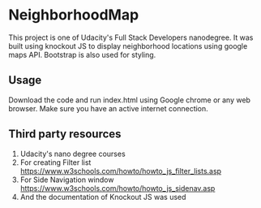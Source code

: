 # NeighborhoodMap

This project is one of Udacity's Full Stack Developers nanodegree.
It was built using knockout JS to display neighborhood locations using google maps API. Bootstrap is also used for styling.

## Usage

Download the code and run index.html using Google chrome or any web browser. Make sure you have an active internet connection.

## Third party resources
1. Udacity's nano degree courses
2. For creating Filter list https://www.w3schools.com/howto/howto_js_filter_lists.asp
3. For Side Navigation window https://www.w3schools.com/howto/howto_js_sidenav.asp
4. And the documentation of Knockout JS was used
